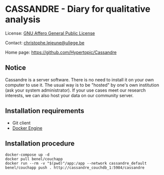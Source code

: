 CASSANDRE - Diary for qualitative analysis
==========================================

License: [GNU Affero General Public License](http://www.gnu.org/licenses/agpl.html)

Contact: <christophe.lejeune@uliege.be>

Home page: <https://github.com/Hypertopic/Cassandre>

Notice
------

Cassandre is a server software. There is no need to install it on your own computer to use it. The usual way is to be "hosted" by one's own institution (ask your system administrator). If your use cases meet our research interests, we can also host your data on our community server.

Installation requirements
-------------------------

* Git client
* [Docker Engine](https://docs.docker.com/install/)

Installation procedure
----------------------

    docker-compose up -d
    docker pull benel/couchapp
    docker run --rm -v "$(pwd)"/app:/app --network cassandre_default benel/couchapp push . http://cassandre_couchdb_1:5984/cassandre
